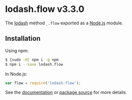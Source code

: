 # lodash.flow v3.3.0

The [lodash](https://lodash.com/) method `_.flow` exported as a [Node.js](https://nodejs.org/) module.

## Installation

Using npm:
```bash
$ {sudo -H} npm i -g npm
$ npm i --save lodash.flow
```

In Node.js:
```js
var flow = require('lodash.flow');
```

See the [documentation](https://lodash.com/docs#flow) or [package source](https://github.com/lodash/lodash/blob/3.3.0-npm-packages/lodash.flow) for more details.
